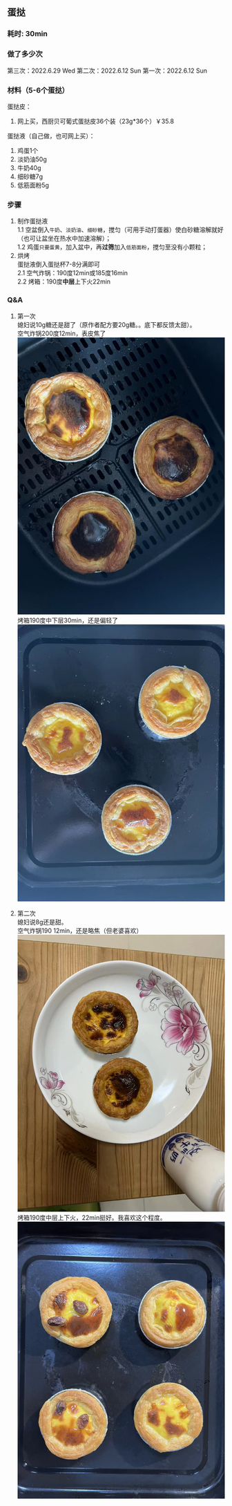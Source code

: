 ## 蛋挞

### 耗时: 30min

### 做了多少次
第三次：2022.6.29 Wed
第二次：2022.6.12 Sun
第一次：2022.6.12 Sun

### 材料（5-6个蛋挞）
蛋挞皮：
1. 网上买，西厨贝可葡式蛋挞皮36个装（23g*36个）￥35.8

蛋挞液（自己做，也可网上买）：
1. 鸡蛋1个
2. 淡奶油50g
3. 牛奶40g
4. 细砂糖7g
5. 低筋面粉5g

### 步骤
1. 制作蛋挞液  
   1.1 空盆倒入`牛奶`、`淡奶油`、`细砂糖`，搅匀（可用手动打蛋器）使白砂糖溶解就好（也可让盆坐在热水中加速溶解）；  
   1.2 鸡蛋`只要蛋黄`，加入盆中，再**过筛**加入`低筋面粉`，搅匀至没有小颗粒；
2. 烘烤  
   蛋挞液倒入蛋挞杯7-8分满即可  
   2.1 空气炸锅：190度12min或185度16min  
   2.2 烤箱：190度**中层**上下火22min

### Q&A
1. 第一次  
媳妇说10g糖还是甜了（原作者配方要20g糖。。底下都反馈太甜）。  
空气炸锅200度12min，表皮焦了
![](pics/20220612193046.jpg)
烤箱190度中下层30min，还是偏轻了
![](pics/20220612193105.jpg)

2. 第二次  
媳妇说8g还是甜。  
空气炸锅190 12min，还是略焦（但老婆喜欢）  
![](pics/20220612232535.jpg)  
烤箱190度中层上下火，22min挺好。我喜欢这个程度。  
![](pics/20220612232521.jpg)